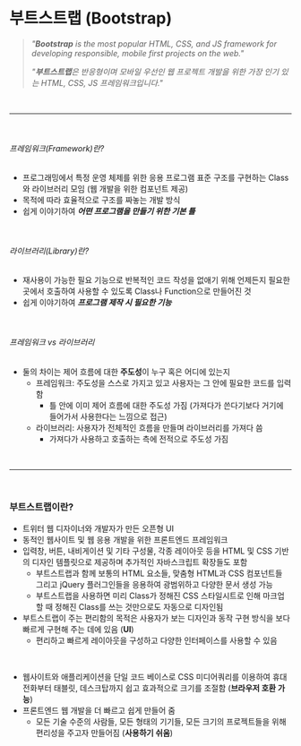 # 부트스트랩 (Bootstrap)


> *"**Bootstrap** is the most popular HTML, CSS, and JS framework for developing responsible, mobile first projects on the web."*
>
> *"**부트스트랩**은 반응형이며 모바일 우선인 웹 프로젝트 개발을 위한 가장 인기 있는 HTML, CSS, JS 프레임워크입니다."*

<br/>

- - -

<br/>

###### 프레임워크(Framework)란?

- 프로그래밍에서 특정 운영 체제를 위한 응용 프로그램 표준 구조를 구현하는 Class와 라이브러리 모임 (웹 개발을 위한 컴포넌트 제공)
- 목적에 따라 효율적으로 구조를 짜놓는 개발 방식
- 쉽게 이야기하여 ***어떤 프로그램을 만들기 위한 기본 틀***

<br/>

###### 라이브러리(Library)란?

- 재사용이 가능한 필요 기능으로 반복적인 코드 작성을 없애기 위해 언제든지 필요한 곳에서 호출하여 사용할 수 있도록 Class나 Function으로 만들어진 것
- 쉽게 이야기하여 ***프로그램 제작 시 필요한 기능***

<br/>

###### 프레임워크 vs 라이브러리

- 둘의 차이는 제어 흐름에 대한 **주도성**이 누구 혹은 어디에 있는지
    - 프레임워크: 주도성을 스스로 가지고 있고 사용자는 그 안에 필요한 코드를 입력함
        - 틀 안에 이미 제어 흐름에 대한 주도성 가짐 (가져다가 쓴다기보다 거기에 들어가서 사용한다는 느낌으로 접근)
    - 라이브러리: 사용자가 전체적인 흐름을 만들며 라이브러리를 가져다 씀
        - 가져다가 사용하고 호출하는 측에 전적으로 주도성 가짐

<br/>

- - -

<br/>

### 부트스트랩이란?

- 트위터 웹 디자이너와 개발자가 만든 오픈형 UI 
- 동적인 웹사이트 및 웹 응용 개발을 위한 프론트엔드 프레임워크
- 입력창, 버튼, 내비게이션 및 기타 구성물, 각종 레이아웃 등을 HTML 및 CSS 기반의 디자인 템플릿으로 제공하며 추가적인 자바스크립트 확장들도 포함
    - 부트스트랩과 함께 보통의 HTML 요소들, 맞춤형 HTML과 CSS 컴포넌트들 그리고 jQuery 플러그인들을 응용하여 광범위하고 다양한 문서 생성 가능
    - 부트스트랩을 사용하면 미리 Class가 정해진 CSS 스타일시트로 인해 마크업 할 때 정해진 Class를 쓰는 것만으로도 자동으로 디자인됨
- 부트스트랩이 주는 편리함의 목적은 사용자가 보는 디자인과 동작 구현 방식을 보다 빠르게 구현해 주는 데에 있음 (**UI**)
    - 편리하고 빠르게 레이아웃을 구성하고 다양한 인터페이스를 사용할 수 있음

<br/>

- 웹사이트와 애플리케이션을 단일 코드 베이스로 CSS 미디어쿼리를 이용하여 휴대 전화부터 태블릿, 데스크탑까지 쉽고 효과적으로 크기를 조절함 (**브라우저 호환 가능**)
- 프론트엔드 웹 개발을 더 빠르고 쉽게 만들어 줌
    - 모든 기술 수준의 사람들, 모든 형태의 기기들, 모든 크기의 프로젝트들을 위해 편리성을 주고자 만들어짐 (**사용하기 쉬움**)

